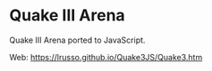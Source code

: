 # Quake III Arena
Quake III Arena ported to JavaScript.

Web: https://lrusso.github.io/Quake3JS/Quake3.htm

